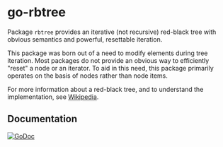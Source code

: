go-rbtree
=========

Package `rbtree` provides an iterative (not recursive) red-black tree with
obvious semantics and powerful, resettable iteration.

This package was born out of a need to modify elements during tree iteration.
Most packages do not provide an obvious way to efficiently "reset" a node or an
iterator. To aid in this need, this package primarily operates on the basis of
nodes rather than node items.

For more information about a red-black tree, and to understand the
implementation, see [Wikipedia](https://en.wikipedia.org/wiki/Red%E2%80%93black_tree).

Documentation
-------------

[![GoDoc](https://godoc.org/github.com/twmb/go-rbtree?status.svg)](https://godoc.org/github.com/twmb/go-rbtree)
